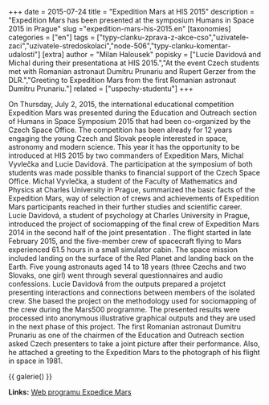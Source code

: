 +++
date = 2015-07-24
title = "Expedition Mars at HIS 2015"
description = "Expedition Mars has been presented at the symposium Humans in Space 2015 in Prague"
slug ="expedition-mars-his-2015.en"
[taxonomies]
categories = ["en"]
tags = ["typy-clanku-zprava-z-akce-cso","uzivatele-zaci","uzivatele-stredoskolaci","node-506","typy-clanku-komentar-udalosti"]
[extra]
author = "Milan Halousek"
popisky = ["Lucie Davidová and Michal during their presentationa at HIS 2015.","At the event Czech students met with Romanian astronaut Dumitru Prunariu and Rupert Gerzer from the DLR.","Greeting to Expedition Mars from the first Romanian astronaut Dumitru Prunariu."]
related = ["uspechy-studentu"]
+++

On Thursday, July 2, 2015, the international educational competition Expedition Mars was presented during the Education and Outreach section of Humans in Space Symposium 2015 that had been co-organized by the Czech Space Office. The competition has been already for 12 years engaging the young Czech and Slovak people interested in space, astronomy and modern science. This year it has the opportunity to be introduced at HIS 2015 by two commanders of Expedition Mars, Michal Vyvlečka and Lucie Davidová. The participation at the symposium of both students was made possible thanks to financial support of the Czech Space Office. Michal Vyvlečka, a student of the Faculty of Mathematics and Physics at Charles University in Prague, summarized the basic facts of the Expedition Mars, way of selection of crews and achievements of Expedition Mars participants reached in their further studies and scientific career. Lucie Davidová, a student of psychology at Charles University in Prague, introduced the project of sociomapping of the final crew of Expedition Mars 2014 in the second half of the joint presentation . The flight started in late February 2015, and the five-member crew of spacecraft flying to Mars experienced 61.5 hours in a small simulator cabin. The space mission included landing on the surface of the Red Planet and landing back on the Earth. Five young astronauts aged 14 to 18 years (three Czechs and two Slovaks, one girl) went through several questionnaires and audio confessions. Lucie Davidová from the outputs prepared a projetct presenting interactions and connections between members of the isolated crew. She based the project on the methodology used for sociomapping of the crew during the Mars500 programme. The presented results were processed into anonymous illustrative graphical outputs and they are used in the next phase of this project. The first Romanian astronaut Dumitru Prunariu as one of the chairmen of the Education and Outreach section asked Czech presenters to take a joint picture after their performance. Also, he attached a greeting to the Expedition Mars to the photograph of his flight in space in 1981.

{{ galerie() }}

**Links:**
[Web programu Expedice Mars]

[Web programu Expedice Mars]: http://www.expedicemars.eu
